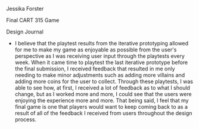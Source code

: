 Jessika Forster

Final CART 315 Game

Design Journal

* I believe that the playtest results from the iterative prototyping allowed for me to make my game as enjoyable as possible from the user's perspective as I was receiving user input through the playtests every week. When it came time to playtest the last iterative prototype before the final submission, I received feedback that resulted in me only needing to make minor adjustments such as adding more villains and adding more coins for the user to collect. Through these playtests, I was able to see how, at first, I received a lot of feedback as to what I should change, but as I worked more and more, I could see that the users were enjoying the experience more and more. That being said, I feel that my final game is one that players would want to keep coming back to as a result of all of the feedback I received from users throughout the design process.
